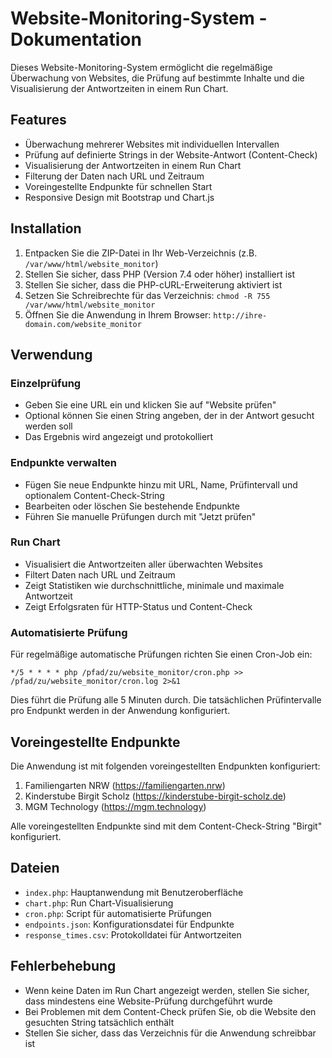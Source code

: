 # Website-Monitoring-System - Dokumentation

Dieses Website-Monitoring-System ermöglicht die regelmäßige Überwachung von Websites, die Prüfung auf bestimmte Inhalte und die Visualisierung der Antwortzeiten in einem Run Chart.

## Features

- Überwachung mehrerer Websites mit individuellen Intervallen
- Prüfung auf definierte Strings in der Website-Antwort (Content-Check)
- Visualisierung der Antwortzeiten in einem Run Chart
- Filterung der Daten nach URL und Zeitraum
- Voreingestellte Endpunkte für schnellen Start
- Responsive Design mit Bootstrap und Chart.js

## Installation

1. Entpacken Sie die ZIP-Datei in Ihr Web-Verzeichnis (z.B. `/var/www/html/website_monitor`)
2. Stellen Sie sicher, dass PHP (Version 7.4 oder höher) installiert ist
3. Stellen Sie sicher, dass die PHP-cURL-Erweiterung aktiviert ist
4. Setzen Sie Schreibrechte für das Verzeichnis: `chmod -R 755 /var/www/html/website_monitor`
5. Öffnen Sie die Anwendung in Ihrem Browser: `http://ihre-domain.com/website_monitor`

## Verwendung

### Einzelprüfung

- Geben Sie eine URL ein und klicken Sie auf "Website prüfen"
- Optional können Sie einen String angeben, der in der Antwort gesucht werden soll
- Das Ergebnis wird angezeigt und protokolliert

### Endpunkte verwalten

- Fügen Sie neue Endpunkte hinzu mit URL, Name, Prüfintervall und optionalem Content-Check-String
- Bearbeiten oder löschen Sie bestehende Endpunkte
- Führen Sie manuelle Prüfungen durch mit "Jetzt prüfen"

### Run Chart

- Visualisiert die Antwortzeiten aller überwachten Websites
- Filtert Daten nach URL und Zeitraum
- Zeigt Statistiken wie durchschnittliche, minimale und maximale Antwortzeit
- Zeigt Erfolgsraten für HTTP-Status und Content-Check

### Automatisierte Prüfung

Für regelmäßige automatische Prüfungen richten Sie einen Cron-Job ein:

```
*/5 * * * * php /pfad/zu/website_monitor/cron.php >> /pfad/zu/website_monitor/cron.log 2>&1
```

Dies führt die Prüfung alle 5 Minuten durch. Die tatsächlichen Prüfintervalle pro Endpunkt werden in der Anwendung konfiguriert.

## Voreingestellte Endpunkte

Die Anwendung ist mit folgenden voreingestellten Endpunkten konfiguriert:

1. Familiengarten NRW (https://familiengarten.nrw)
2. Kinderstube Birgit Scholz (https://kinderstube-birgit-scholz.de)
3. MGM Technology (https://mgm.technology)

Alle voreingestellten Endpunkte sind mit dem Content-Check-String "Birgit" konfiguriert.

## Dateien

- `index.php`: Hauptanwendung mit Benutzeroberfläche
- `chart.php`: Run Chart-Visualisierung
- `cron.php`: Script für automatisierte Prüfungen
- `endpoints.json`: Konfigurationsdatei für Endpunkte
- `response_times.csv`: Protokolldatei für Antwortzeiten

## Fehlerbehebung

- Wenn keine Daten im Run Chart angezeigt werden, stellen Sie sicher, dass mindestens eine Website-Prüfung durchgeführt wurde
- Bei Problemen mit dem Content-Check prüfen Sie, ob die Website den gesuchten String tatsächlich enthält
- Stellen Sie sicher, dass das Verzeichnis für die Anwendung schreibbar ist
